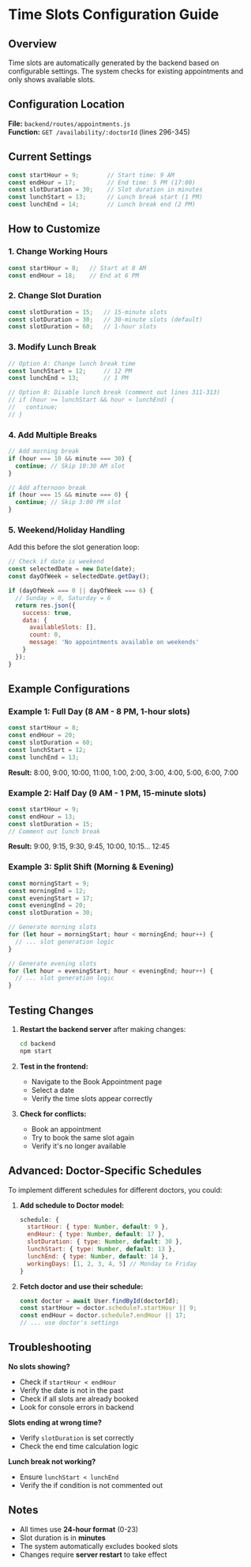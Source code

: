 # Time Slots Configuration Guide

## Overview
Time slots are automatically generated by the backend based on configurable settings. The system checks for existing appointments and only shows available slots.

## Configuration Location
**File:** `backend/routes/appointments.js`  
**Function:** `GET /availability/:doctorId` (lines 296-345)

## Current Settings

```javascript
const startHour = 9;        // Start time: 9 AM
const endHour = 17;         // End time: 5 PM (17:00)
const slotDuration = 30;    // Slot duration in minutes
const lunchStart = 13;      // Lunch break start (1 PM)
const lunchEnd = 14;        // Lunch break end (2 PM)
```

## How to Customize

### 1. Change Working Hours
```javascript
const startHour = 8;   // Start at 8 AM
const endHour = 18;    // End at 6 PM
```

### 2. Change Slot Duration
```javascript
const slotDuration = 15;   // 15-minute slots
const slotDuration = 30;   // 30-minute slots (default)
const slotDuration = 60;   // 1-hour slots
```

### 3. Modify Lunch Break
```javascript
// Option A: Change lunch break time
const lunchStart = 12;     // 12 PM
const lunchEnd = 13;       // 1 PM

// Option B: Disable lunch break (comment out lines 311-313)
// if (hour >= lunchStart && hour < lunchEnd) {
//   continue;
// }
```

### 4. Add Multiple Breaks
```javascript
// Add morning break
if (hour === 10 && minute === 30) {
  continue; // Skip 10:30 AM slot
}

// Add afternoon break
if (hour === 15 && minute === 0) {
  continue; // Skip 3:00 PM slot
}
```

### 5. Weekend/Holiday Handling
Add this before the slot generation loop:

```javascript
// Check if date is weekend
const selectedDate = new Date(date);
const dayOfWeek = selectedDate.getDay();

if (dayOfWeek === 0 || dayOfWeek === 6) {
  // Sunday = 0, Saturday = 6
  return res.json({
    success: true,
    data: {
      availableSlots: [],
      count: 0,
      message: 'No appointments available on weekends'
    }
  });
}
```

## Example Configurations

### Example 1: Full Day (8 AM - 8 PM, 1-hour slots)
```javascript
const startHour = 8;
const endHour = 20;
const slotDuration = 60;
const lunchStart = 12;
const lunchEnd = 13;
```
**Result:** 8:00, 9:00, 10:00, 11:00, 1:00, 2:00, 3:00, 4:00, 5:00, 6:00, 7:00

### Example 2: Half Day (9 AM - 1 PM, 15-minute slots)
```javascript
const startHour = 9;
const endHour = 13;
const slotDuration = 15;
// Comment out lunch break
```
**Result:** 9:00, 9:15, 9:30, 9:45, 10:00, 10:15... 12:45

### Example 3: Split Shift (Morning & Evening)
```javascript
const morningStart = 9;
const morningEnd = 12;
const eveningStart = 17;
const eveningEnd = 20;
const slotDuration = 30;

// Generate morning slots
for (let hour = morningStart; hour < morningEnd; hour++) {
  // ... slot generation logic
}

// Generate evening slots
for (let hour = eveningStart; hour < eveningEnd; hour++) {
  // ... slot generation logic
}
```

## Testing Changes

1. **Restart the backend server** after making changes:
   ```bash
   cd backend
   npm start
   ```

2. **Test in the frontend:**
   - Navigate to the Book Appointment page
   - Select a date
   - Verify the time slots appear correctly

3. **Check for conflicts:**
   - Book an appointment
   - Try to book the same slot again
   - Verify it's no longer available

## Advanced: Doctor-Specific Schedules

To implement different schedules for different doctors, you could:

1. **Add schedule to Doctor model:**
   ```javascript
   schedule: {
     startHour: { type: Number, default: 9 },
     endHour: { type: Number, default: 17 },
     slotDuration: { type: Number, default: 30 },
     lunchStart: { type: Number, default: 13 },
     lunchEnd: { type: Number, default: 14 },
     workingDays: [1, 2, 3, 4, 5] // Monday to Friday
   }
   ```

2. **Fetch doctor and use their schedule:**
   ```javascript
   const doctor = await User.findById(doctorId);
   const startHour = doctor.schedule?.startHour || 9;
   const endHour = doctor.schedule?.endHour || 17;
   // ... use doctor's settings
   ```

## Troubleshooting

**No slots showing?**
- Check if `startHour < endHour`
- Verify the date is not in the past
- Check if all slots are already booked
- Look for console errors in backend

**Slots ending at wrong time?**
- Verify `slotDuration` is set correctly
- Check the end time calculation logic

**Lunch break not working?**
- Ensure `lunchStart < lunchEnd`
- Verify the if condition is not commented out

## Notes

- All times use **24-hour format** (0-23)
- Slot duration is in **minutes**
- The system automatically excludes booked slots
- Changes require **server restart** to take effect

